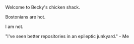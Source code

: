 Welcome to Becky's chicken shack.

Bostonians are hot.

I am not.

"I've seen better repositories in an epileptic junkyard." - Me
